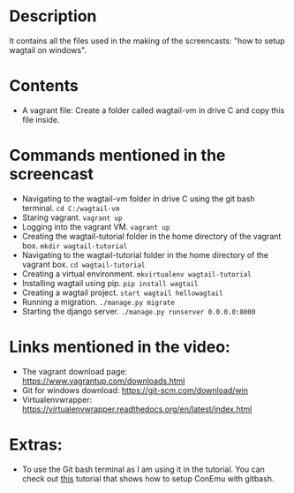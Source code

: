 # Description
It contains all the files used in the making of the screencasts: "how to setup wagtail on windows".

# Contents
- A vagrant file: Create a folder called wagtail-vm in drive C and copy this file inside.

# Commands mentioned in the screencast
- Navigating to the wagtail-vm folder in drive C using the git bash terminal.
  `cd C:/wagtail-vm`
- Staring vagrant.
  `vagrant up`
- Logging into the vagrant VM.
  `vagrant up`
- Creating the wagtail-tutorial folder in the home directory of the vagrant box.
  `mkdir wagtail-tutorial`
- Navigating to the wagtail-tutorial folder in the home directory of the vagrant box.
  `cd wagtail-tutorial`
- Creating a virtual environment.
  `mkvirtualenv wagtail-tutorial`
- Installing wagtail using pip.
  `pip install wagtail`
- Creating a wagtail project.
  `start wagtail hellowagtail`
- Running a migration.
  `./manage.py migrate`
- Starting the django server.
  `./manage.py runserver 0.0.0.0:8000`

# Links mentioned in the video:
- The vagrant download page: https://www.vagrantup.com/downloads.html
- Git for windows download: https://git-scm.com/download/win
- Virtualenvwrapper: https://virtualenvwrapper.readthedocs.org/en/latest/index.html

# Extras:
- To use the Git bash terminal as I am using it in the tutorial. You can check out [this](https://scotch.io/tutorials/get-a-functional-and-sleek-console-in-windows) tutorial that shows how to setup ConEmu with gitbash.
